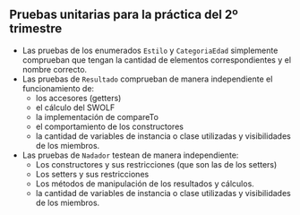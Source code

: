 Pruebas unitarias para la práctica del 2º trimestre
---------------------------------------------------

* Las pruebas de los enumerados `Estilo` y `CategoriaEdad` simplemente comprueban que tengan la cantidad de elementos correspondientes
y el nombre correcto.
* Las pruebas de `Resultado` comprueban de manera independiente el funcionamiento de:
    * los accesores (getters)
    * el cálculo del SWOLF
    * la implementación de compareTo
    * el comportamiento de los constructores
    * la cantidad de variables de instancia o clase utilizadas y visibilidades de los miembros.
* Las pruebas de `Nadador` testean de manera independiente:
    * Los constructores y sus restricciones (que son las de los setters)
    * Los setters y sus restricciones
    * Los métodos de manipulación de los resultados y cálculos.
    * la cantidad de variables de instancia o clase utilizadas y visibilidades de los miembros.